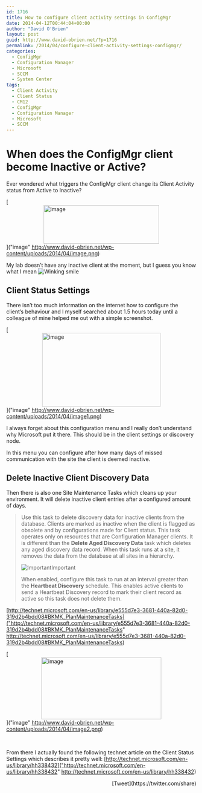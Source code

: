 ```yaml
---
id: 1716
title: How to configure client activity settings in ConfigMgr
date: 2014-04-12T00:44:04+00:00
author: "David O'Brien"
layout: post
guid: http://www.david-obrien.net/?p=1716
permalink: /2014/04/configure-client-activity-settings-configmgr/
categories:
  - ConfigMgr
  - Configuration Manager
  - Microsoft
  - SCCM
  - System Center
tags:
  - Client Activity
  - Client Status
  - CM12
  - ConfigMgr
  - Configuration Manager
  - Microsoft
  - SCCM
---
```

# When does the ConfigMgr client become Inactive or Active?

Ever wondered what triggers the ConfigMgr client change its Client Activity status from Active to Inactive?

[<img style="background-image: none; float: none; padding-top: 0px; padding-left: 0px; margin-left: auto; display: block; padding-right: 0px; margin-right: auto; border: 0px;" title="image" alt="image" src="http://www.david-obrien.net/wp-content/uploads/2014/04/image_thumb.png" width="306" height="102" border="0" />]("image" http://www.david-obrien.net/wp-content/uploads/2014/04/image.png)

My lab doesn’t have any inactive client at the moment, but I guess you know what I mean <img class="img-responsive wlEmoticon wlEmoticon-winkingsmile" style="border-style: none;" alt="Winking smile" src="http://www.david-obrien.net/wp-content/uploads/2014/04/wlEmoticon-winkingsmile.png" />

## Client Status Settings

There isn’t too much information on the internet how to configure the client’s behaviour and I myself searched about 1.5 hours today until a colleague of mine helped me out with a simple screenshot.

[<img style="background-image: none; float: none; padding-top: 0px; padding-left: 0px; margin-left: auto; display: block; padding-right: 0px; margin-right: auto; border: 0px;" title="image" alt="image" src="http://www.david-obrien.net/wp-content/uploads/2014/04/image_thumb1.png" width="314" height="195" border="0" />]("image" http://www.david-obrien.net/wp-content/uploads/2014/04/image1.png)

I always forget about this configuration menu and I really don’t understand why Microsoft put it there. This should be in the client settings or discovery node.

In this menu you can configure after how many days of missed communication with the site the client is deemed inactive.

## Delete Inactive Client Discovery Data

Then there is also one Site Maintenance Tasks which cleans up your environment. It will delete inactive client entries after a configured amount of days.

> Use this task to delete discovery data for inactive clients from the database. Clients are marked as inactive when the client is flagged as obsolete and by configurations made for Client status. This task operates only on resources that are Configuration Manager clients. It is different than the **Delete Aged Discovery Data** task which deletes any aged discovery data record. When this task runs at a site, it removes the data from the database at all sites in a hierarchy.
> 
> ![Important](http://i.technet.microsoft.com/areas/global/content/clear.gif "Important")Important
> 
> When enabled, configure this task to run at an interval greater than the **Heartbeat Discovery** schedule. This enables active clients to send a Heartbeat Discovery record to mark their client record as active so this task does not delete them.

[http://technet.microsoft.com/en-us/library/e555d7e3-3681-440a-82d0-319d2b4bdd08#BKMK_PlanMaintenanceTasks]("http://technet.microsoft.com/en-us/library/e555d7e3-3681-440a-82d0-319d2b4bdd08#BKMK_PlanMaintenanceTasks" http://technet.microsoft.com/en-us/library/e555d7e3-3681-440a-82d0-319d2b4bdd08#BKMK_PlanMaintenanceTasks)

[<img style="background-image: none; float: none; padding-top: 0px; padding-left: 0px; margin-left: auto; display: block; padding-right: 0px; margin-right: auto; border: 0px;" title="image" alt="image" src="http://www.david-obrien.net/wp-content/uploads/2014/04/image_thumb2.png" width="318" height="164" border="0" />]("image" http://www.david-obrien.net/wp-content/uploads/2014/04/image2.png)

&nbsp;

From there I actually found the following technet article on the Client Status Settings which describes it pretty well: [http://technet.microsoft.com/en-us/library/hh338432]("http://technet.microsoft.com/en-us/library/hh338432" http://technet.microsoft.com/en-us/library/hh338432) 

<div style="float: right; margin-left: 10px;">
  [Tweet](https://twitter.com/share)
</div>

